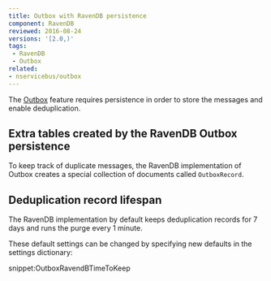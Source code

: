 ```yaml
---
title: Outbox with RavenDB persistence
component: RavenDB
reviewed: 2016-08-24
versions: '[2.0,)'
tags:
 - RavenDB
 - Outbox
related:
- nservicebus/outbox
---
```


The [Outbox](/nservicebus/outbox) feature requires persistence in order to store the messages and enable deduplication.


## Extra tables created by the RavenDB Outbox persistence

To keep track of duplicate messages, the RavenDB implementation of Outbox creates a special collection of documents called `OutboxRecord`.


## Deduplication record lifespan

The RavenDB implementation by default keeps deduplication records for 7 days and runs the purge every 1 minute.

These default settings can be changed by specifying new defaults in the settings dictionary:

snippet:OutboxRavendBTimeToKeep

